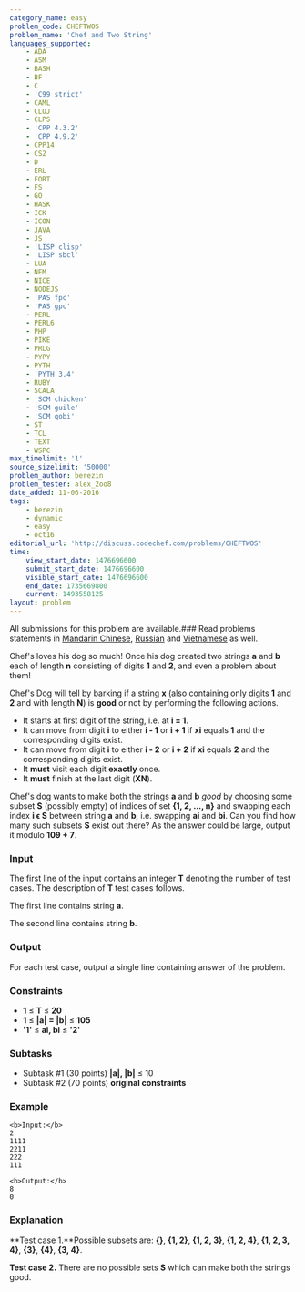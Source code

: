 ```yaml
---
category_name: easy
problem_code: CHEFTWOS
problem_name: 'Chef and Two String'
languages_supported:
    - ADA
    - ASM
    - BASH
    - BF
    - C
    - 'C99 strict'
    - CAML
    - CLOJ
    - CLPS
    - 'CPP 4.3.2'
    - 'CPP 4.9.2'
    - CPP14
    - CS2
    - D
    - ERL
    - FORT
    - FS
    - GO
    - HASK
    - ICK
    - ICON
    - JAVA
    - JS
    - 'LISP clisp'
    - 'LISP sbcl'
    - LUA
    - NEM
    - NICE
    - NODEJS
    - 'PAS fpc'
    - 'PAS gpc'
    - PERL
    - PERL6
    - PHP
    - PIKE
    - PRLG
    - PYPY
    - PYTH
    - 'PYTH 3.4'
    - RUBY
    - SCALA
    - 'SCM chicken'
    - 'SCM guile'
    - 'SCM qobi'
    - ST
    - TCL
    - TEXT
    - WSPC
max_timelimit: '1'
source_sizelimit: '50000'
problem_author: berezin
problem_tester: alex_2oo8
date_added: 11-06-2016
tags:
    - berezin
    - dynamic
    - easy
    - oct16
editorial_url: 'http://discuss.codechef.com/problems/CHEFTWOS'
time:
    view_start_date: 1476696600
    submit_start_date: 1476696600
    visible_start_date: 1476696600
    end_date: 1735669800
    current: 1493558125
layout: problem
---
```

All submissions for this problem are available.###  Read problems statements in [Mandarin Chinese](http://www.codechef.com/download/translated/OCT16/mandarin/CHEFTWOS.pdf), [Russian](http://www.codechef.com/download/translated/OCT16/russian/CHEFTWOS.pdf) and [Vietnamese](http://www.codechef.com/download/translated/OCT16/vietnamese/CHEFTWOS.pdf) as well.

Chef's loves his dog so much! Once his dog created two strings **a** and **b** each of length **n** consisting of digits **1** and **2**, and even a problem about them!

Chef's Dog will tell by barking if a string **x** (also containing only digits **1** and **2** and with length **N**) is **good** or not by performing the following actions.

- It starts at first digit of the string, i.e. at **i = 1**.
- It can move from digit **i** to either **i - 1** or **i + 1** if **xi** equals **1** and the corresponding digits exist.
- It can move from digit **i** to either **i - 2** or **i + 2** if **xi** equals **2** and the corresponding digits exist.
- It **must** visit each digit **exactly** once.
- It **must** finish at the last digit (**XN**).

Chef's dog wants to make both the strings **a** and **b** _good_ by choosing some subset **S** (possibly empty) of indices of set **{1, 2, ..., n}** and swapping each index **i ϵ S** between string **a** and **b**, i.e. swapping **ai** and **bi**. Can you find how many such subsets **S** exist out there? As the answer could be large, output it modulo **109 + 7**.

### Input

The first line of the input contains an integer **T** denoting the number of test cases. The description of **T** test cases follows.

The first line contains string **a**.

The second line contains string **b**.

### Output

For each test case, output a single line containing answer of the problem.

### Constraints

- **1** ≤ **T** ≤ **20**
- **1** ≤ **|a| = |b|** ≤ **105**
- **'1'** ≤ **ai, bi** ≤ **'2'**

### Subtasks

- Subtask #1 (30 points) **|a|, |b|** ≤ 10
- Subtask #2 (70 points) **original constraints**

### Example

```
<b>Input:</b>
2
1111
2211
222
111

<b>Output:</b>
8
0

```
### Explanation

**Test case 1.**Possible subsets are: **{}**, **{1, 2}**, **{1, 2, 3}**, **{1, 2, 4}**, **{1, 2, 3, 4}**, **{3}**, **{4}**, **{3, 4}**.

**Test case 2.** There are no possible sets **S** which can make both the strings good.